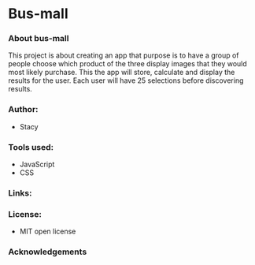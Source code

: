 # Bus-mall

### About bus-mall 

This project is about creating an app that purpose is to have a group of people choose which product of the three display images that they would most likely purchase. This the app will store, calculate and display the results for the user. Each user will have 25 selections before discovering results.

### Author:

+ Stacy

### Tools used:

+ JavaScript
+ CSS

### Links:

### License:

+ MIT open license

### Acknowledgements
